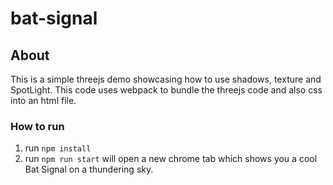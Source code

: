 # bat-signal

## About
This is a simple threejs demo showcasing how to use shadows, texture and SpotLight. This code uses webpack to bundle the threejs code and also css into an html file.

### How to run
1. run `npm install`
2. run `npm run start` will open a new chrome tab which shows you a cool Bat Signal on a thundering sky.